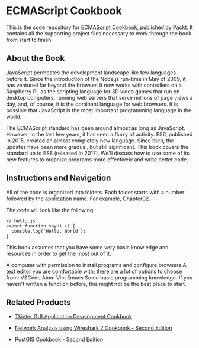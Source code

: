 # ECMAScript Cookbook
This is the code repository for [ECMAScript Cookbook](https://www.packtpub.com/web-development/ecmascript-cookbook?utm_source=github&utm_medium=repository&utm_campaign=9781788628174), published by [Packt](https://www.packtpub.com/?utm_source=github). It contains all the supporting project files necessary to work through the book from start to finish.
## About the Book
JavaScript permeates the development landscape like few languages before it. Since the introduction of the Node.js run-time in May of 2009, it has ventured far beyond the browser. It now works with controllers on a Raspberry Pi, as the scripting language for 3D video games that run on desktop computers, running web servers that serve millions of page views a day, and, of course, it is the dominant language for web browsers. It is possible that JavaScript is the most important programming language in the world.

The ECMAScript standard has been around almost as long as JavaScript. However, in the last few years, it has seen a flurry of activity. ES6, published in 2015, created an almost completely new language. Since then, the updates have been more gradual, but still significant. This book covers the standard up to ES8 (released in 2017). We'll discuss how to use some of its new features to organize programs more effectively and write better code.
## Instructions and Navigation
All of the code is organized into folders. Each folder starts with a number followed by the application name. For example, Chapter02.



The code will look like the following:
```
// hello.js 
export function sayHi () { 
  console.log('Hello, World'); 
} 
```

This book assumes that you have some very basic knowledge and resources in order to get the most out of it:

A computer with permission to install programs and configure browsers
A text editor you are comfortable with; there are a lot of options to choose from:
VSCode
Atom
Vim
Emacs
Some basic programming knowledge. If you haven't written a function before, this might not be the best place to start.

## Related Products
* [Tkinter GUI Application Development Cookbook](https://www.packtpub.com/web-development/tkinter-gui-application-development-cookbook?utm_source=github&utm_medium=repository&utm_campaign=9781788622301)

* [Network Analysis using Wireshark 2 Cookbook - Second Edition](https://www.packtpub.com/networking-and-servers/network-analysis-using-wireshark-2-cookbook-second-edition?utm_source=github&utm_medium=repository&utm_campaign=9781786461674)

* [PostGIS Cookbook - Second Edition](https://www.packtpub.com/application-development/postgis-cookbook-second-edition?utm_source=github&utm_medium=repository&utm_campaign=9781788299329)

